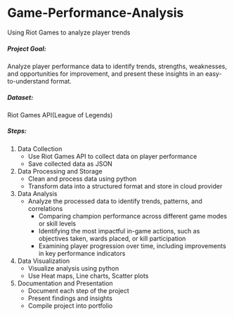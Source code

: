 # Game-Performance-Analysis
Using Riot Games to analyze player trends


##### Project Goal: 
Analyze player performance data to identify trends, strengths, weaknesses, and opportunities for improvement, and present these insights in an easy-to-understand format.

##### Dataset: 
Riot Games API(League of Legends)

##### Steps:

1) Data Collection
    - Use Riot Games API to collect data on player performance
    - Save collected data as JSON
2) Data Processing and Storage
    - Clean and process data using python
    - Transform data into a structured format and store in cloud provider
3) Data Analysis
    - Analyze the processed data to identify trends, patterns, and correlations
        - Comparing champion performance across different game modes or skill levels
        - Identifying the most impactful in-game actions, such as objectives taken, wards placed, or kill participation
        - Examining player progression over time, including improvements in key performance indicators
4) Data Visualization
    - Visualize analysis using python
    - Use Heat maps, Line charts, Scatter plots
5) Documentation and Presentation
    - Document each step of the project
    - Present findings and insights
    - Compile project into portfolio
